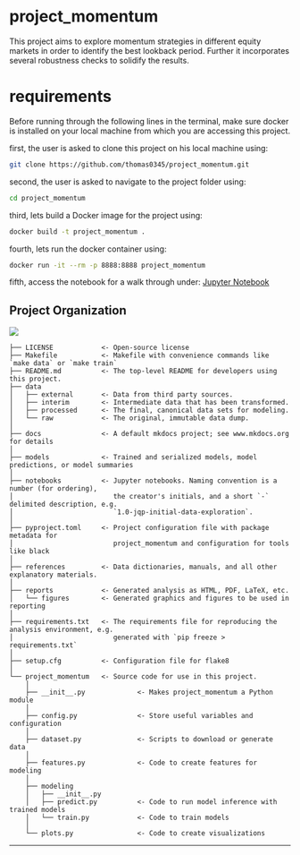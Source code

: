 # project_momentum

This project aims to explore momentum strategies in different equity markets in order to identify the best lookback period. Further it incorporates several robustness checks to solidify the results.

# requirements

Before running through the following lines in the terminal, make sure docker is installed on your local machine from which you are accessing this project.

first, the user is asked to clone this project on his local machine using:
```bash
git clone https://github.com/thomas0345/project_momentum.git
```

second, the user is asked to navigate to the project folder using:
```bash
cd project_momentum
```

third, lets build a Docker image for the project using:
```bash
docker build -t project_momentum .
```
fourth, lets run the docker container using:
```bash
docker run -it --rm -p 8888:8888 project_momentum
```
fifth, access the notebook for a walk through under:
[Jupyter Notebook](http://localhost:8888)



## Project Organization
<a target="_blank" href="https://cookiecutter-data-science.drivendata.org/">
    <img src="https://img.shields.io/badge/CCDS-Project%20template-328F97?logo=cookiecutter" />
</a>

```
├── LICENSE            <- Open-source license
├── Makefile           <- Makefile with convenience commands like `make data` or `make train`
├── README.md          <- The top-level README for developers using this project.
├── data
│   ├── external       <- Data from third party sources.
│   ├── interim        <- Intermediate data that has been transformed.
│   ├── processed      <- The final, canonical data sets for modeling.
│   └── raw            <- The original, immutable data dump.
│
├── docs               <- A default mkdocs project; see www.mkdocs.org for details
│
├── models             <- Trained and serialized models, model predictions, or model summaries
│
├── notebooks          <- Jupyter notebooks. Naming convention is a number (for ordering),
│                         the creator's initials, and a short `-` delimited description, e.g.
│                         `1.0-jqp-initial-data-exploration`.
│
├── pyproject.toml     <- Project configuration file with package metadata for 
│                         project_momentum and configuration for tools like black
│
├── references         <- Data dictionaries, manuals, and all other explanatory materials.
│
├── reports            <- Generated analysis as HTML, PDF, LaTeX, etc.
│   └── figures        <- Generated graphics and figures to be used in reporting
│
├── requirements.txt   <- The requirements file for reproducing the analysis environment, e.g.
│                         generated with `pip freeze > requirements.txt`
│
├── setup.cfg          <- Configuration file for flake8
│
└── project_momentum   <- Source code for use in this project.
    │
    ├── __init__.py             <- Makes project_momentum a Python module
    │
    ├── config.py               <- Store useful variables and configuration
    │
    ├── dataset.py              <- Scripts to download or generate data
    │
    ├── features.py             <- Code to create features for modeling
    │
    ├── modeling                
    │   ├── __init__.py 
    │   ├── predict.py          <- Code to run model inference with trained models          
    │   └── train.py            <- Code to train models
    │
    └── plots.py                <- Code to create visualizations
```

--------

